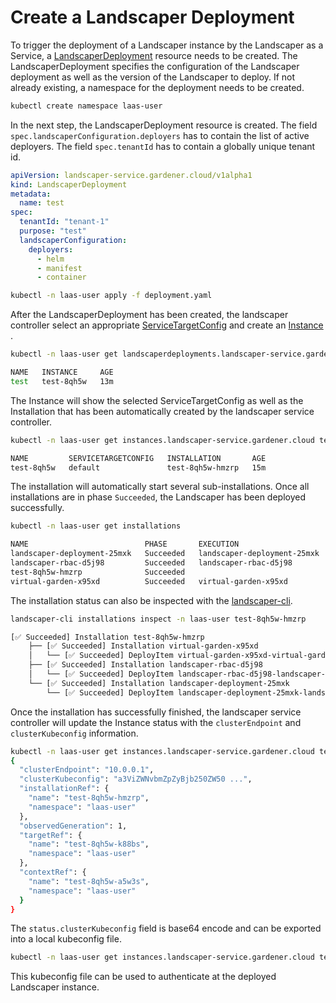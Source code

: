 <!--
SPDX-FileCopyrightText: 2022 "SAP SE or an SAP affiliate company and Gardener contributors"

SPDX-License-Identifier: Apache-2.0
-->

# Create a Landscaper Deployment

To trigger the deployment of a Landscaper instance by the Landscaper as a Service, 
a [LandscaperDeployment](../usage/LandscaperDeployments.md) resource needs to be created.
The LandscaperDeployment specifies the configuration of the Landscaper deployment as well as the version of the Landscaper to deploy.
If not already existing, a namespace for the deployment needs to be created.

```sh
kubectl create namespace laas-user
```

In the next step, the LandscaperDeployment resource is created. The field `spec.landscaperConfiguration.deployers` has to contain the list of active deployers.
The field `spec.tenantId` has to contain a globally unique tenant id.

```yaml
apiVersion: landscaper-service.gardener.cloud/v1alpha1
kind: LandscaperDeployment
metadata:
  name: test
spec:
  tenantId: "tenant-1"
  purpose: "test"
  landscaperConfiguration:
    deployers:
      - helm
      - manifest
      - container
```

```sh
kubectl -n laas-user apply -f deployment.yaml
```

After the LandscaperDeployment has been created, the landscaper controller select an appropriate [ServiceTargetConfig](../usage/ServiceTargetConfigs.md) and create an [Instance](../usage/Instances.md) .

```sh
kubectl -n laas-user get landscaperdeployments.landscaper-service.gardener.cloud test

NAME   INSTANCE     AGE
test   test-8qh5w   13m
```

The Instance will show the selected ServiceTargetConfig as well as the Installation that has been automatically created by the landscaper service controller.

```sh
kubectl -n laas-user get instances.landscaper-service.gardener.cloud test-8qh5w

NAME         SERVICETARGETCONFIG   INSTALLATION       AGE
test-8qh5w   default               test-8qh5w-hmzrp   15m
```

The installation will automatically start several sub-installations. Once all installations are in phase `Succeeded`, the Landscaper has been deployed successfully.

```sh
kubectl -n laas-user get installations 

NAME                          PHASE       EXECUTION                     AGE
landscaper-deployment-25mxk   Succeeded   landscaper-deployment-25mxk   6m43s
landscaper-rbac-d5j98         Succeeded   landscaper-rbac-d5j98         6m43s
test-8qh5w-hmzrp              Succeeded                                 6m45s
virtual-garden-x95xd          Succeeded   virtual-garden-x95xd          6m43s
```

The installation status can also be inspected with the [landscaper-cli](https://github.com/gardener/landscapercli).

```sh
landscaper-cli installations inspect -n laas-user test-8qh5w-hmzrp

[✅ Succeeded] Installation test-8qh5w-hmzrp
    ├── [✅ Succeeded] Installation virtual-garden-x95xd
    │   └── [✅ Succeeded] DeployItem virtual-garden-x95xd-virtual-garden-container-deployer-6h2qv
    ├── [✅ Succeeded] Installation landscaper-rbac-d5j98
    │   └── [✅ Succeeded] DeployItem landscaper-rbac-d5j98-landscaper-rbac-nqw4j
    └── [✅ Succeeded] Installation landscaper-deployment-25mxk
        └── [✅ Succeeded] DeployItem landscaper-deployment-25mxk-landscaper-8c5cz
```

Once the installation has successfully finished, the landscaper service controller will update the Instance status with the `clusterEndpoint` and `clusterKubeconfig` information.

```sh
kubectl -n laas-user get instances.landscaper-service.gardener.cloud test-8qh5w -o jsonpath="{.status}" | jq
{
  "clusterEndpoint": "10.0.0.1",
  "clusterKubeconfig": "a3ViZWNvbmZpZyBjb250ZW50 ...",
  "installationRef": {
    "name": "test-8qh5w-hmzrp",
    "namespace": "laas-user"
  },
  "observedGeneration": 1,
  "targetRef": {
    "name": "test-8qh5w-k88bs",
    "namespace": "laas-user"
  },
  "contextRef": {
    "name": "test-8qh5w-a5w3s",
    "namespace": "laas-user"
  }
}
```

The `status.clusterKubeconfig` field is base64 encode and can be exported into a local kubeconfig file.

```sh
kubectl -n laas-user get instances.landscaper-service.gardener.cloud test-8qh5w -o jsonpath="{.status.clusterKubeconfig}" | base64 -d > landscaper-kubeconfig.yaml
```

This kubeconfig file can be used to authenticate at the deployed Landscaper instance.
